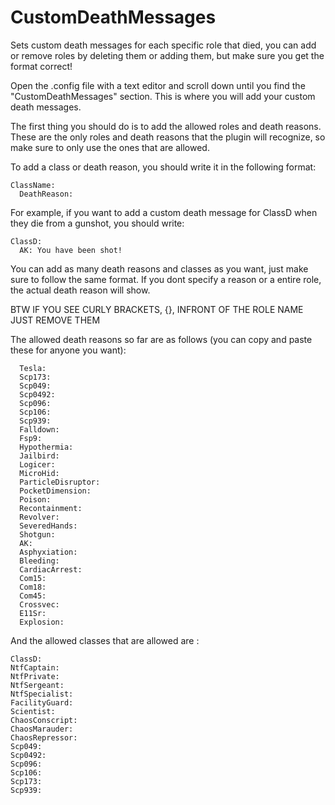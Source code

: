 # CustomDeathMessages
Sets custom death messages for each specific role that died, you can add or remove roles by deleting them or adding them, but make sure you get the format correct!

Open the .config file with a text editor and scroll down until you find the "CustomDeathMessages" section. This is where you will add your custom death messages.

The first thing you should do is to add the allowed roles and death reasons. These are the only roles and death reasons that the plugin will recognize, so make sure to only use the ones that are allowed.

To add a class or death reason, you should write it in the following format:


    ClassName:
      DeathReason:
      
For example, if you want to add a custom death message for ClassD when they die from a gunshot, you should write:

    ClassD:
      AK: You have been shot!
  
You can add as many death reasons and classes as you want, just make sure to follow the same format. If you dont specify a reason or a entire role, the actual death reason will show.

BTW IF YOU SEE CURLY BRACKETS, {}, INFRONT OF THE ROLE NAME JUST REMOVE THEM

The allowed death reasons so far are as follows (you can copy and paste these for anyone you want): 

      Tesla: 
      Scp173: 
      Scp049: 
      Scp0492: 
      Scp096: 
      Scp106: 
      Scp939: 
      Falldown: 
      Fsp9: 
      Hypothermia: 
      Jailbird: 
      Logicer: 
      MicroHid: 
      ParticleDisruptor: 
      PocketDimension: 
      Poison: 
      Recontainment: 
      Revolver: 
      SeveredHands: 
      Shotgun: 
      AK: 
      Asphyxiation: 
      Bleeding: 
      CardiacArrest: 
      Com15: 
      Com18: 
      Com45: 
      Crossvec: 
      E11Sr: 
      Explosion: 

And the allowed classes that are allowed are : 

    ClassD:
    NtfCaptain: 
    NtfPrivate: 
    NtfSergeant: 
    NtfSpecialist: 
    FacilityGuard: 
    Scientist: 
    ChaosConscript: 
    ChaosMarauder: 
    ChaosRepressor: 
    Scp049: 
    Scp0492: 
    Scp096: 
    Scp106:
    Scp173: 
    Scp939: 
